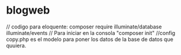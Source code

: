 # blogweb
// codigo para eloquente: composer require illuminate/database illuminate/events
// Para iniciar en la consola "composer init"
//config copy.php es el modelo para poner los datos de la base de datos que quuiera.